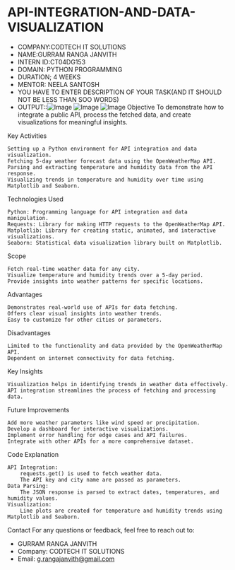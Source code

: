 # API-INTEGRATION-AND-DATA-VISUALIZATION
* COMPANY:CODTECH IT SOLUTIONS
* NAME:GURRAM RANGA JANVITH
* INTERN ID:CT04DG153
* DOMAIN: PYTHON PROGRAMMING
* DURATION; 4 WEEKS
* MENTOR: NEELA SANTOSH
* YOU HAVE TO ENTER DESCRIPTION OF YOUR TASK(AND IT SHOULD NOT BE LESS THAN SOO WORDS)
* OUTPUT::![Image](https://github.com/user-attachments/assets/f3985fb0-5374-4bd6-99ca-7fbe7903f0b6)
![Image](https://github.com/user-attachments/assets/12a13f42-c442-4ce7-bd0f-72e79443786e)
![Image](https://github.com/user-attachments/assets/e87f097e-c4cb-43d6-be92-d39d45bbf5eb)
Objective To demonstrate how to integrate a public API, process the fetched data, and create visualizations for meaningful insights.

Key Activities

    Setting up a Python environment for API integration and data visualization.
    Fetching 5-day weather forecast data using the OpenWeatherMap API.
    Parsing and extracting temperature and humidity data from the API response.
    Visualizing trends in temperature and humidity over time using Matplotlib and Seaborn.

Technologies Used

    Python: Programming language for API integration and data manipulation.
    Requests: Library for making HTTP requests to the OpenWeatherMap API.
    Matplotlib: Library for creating static, animated, and interactive visualizations.
    Seaborn: Statistical data visualization library built on Matplotlib.

Scope

    Fetch real-time weather data for any city.
    Visualize temperature and humidity trends over a 5-day period.
    Provide insights into weather patterns for specific locations.

Advantages

    Demonstrates real-world use of APIs for data fetching.
    Offers clear visual insights into weather trends.
    Easy to customize for other cities or parameters.

Disadvantages

    Limited to the functionality and data provided by the OpenWeatherMap API.
    Dependent on internet connectivity for data fetching.

Key Insights

    Visualization helps in identifying trends in weather data effectively.
    API integration streamlines the process of fetching and processing data.

Future Improvements

    Add more weather parameters like wind speed or precipitation.
    Develop a dashboard for interactive visualizations.
    Implement error handling for edge cases and API failures.
    Integrate with other APIs for a more comprehensive dataset.

Code Explanation

    API Integration:
        requests.get() is used to fetch weather data.
        The API key and city name are passed as parameters.
    Data Parsing:
        The JSON response is parsed to extract dates, temperatures, and humidity values.
    Visualization:
        Line plots are created for temperature and humidity trends using Matplotlib and Seaborn.

Contact For any questions or feedback, feel free to reach out to:

* GURRAM RANGA JANVITH
* Company: CODTECH IT SOLUTIONS
* Email: g.rangajanvith@gmail.com
